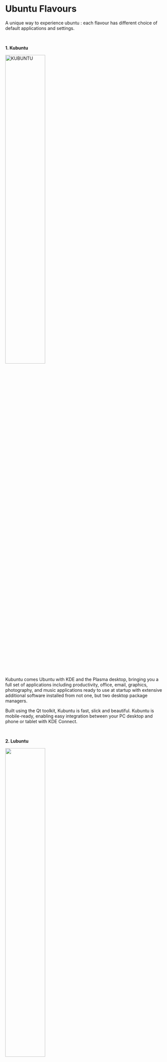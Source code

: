 <!-- <div align="center"> -->
  
# Ubuntu Flavours

A unique way to experience ubuntu : each flavour has different choice of default applications and settings.
 
<br/>

**1. Kubuntu** <br/>

<img src="https://upload.wikimedia.org/wikipedia/commons/b/b6/Kubuntu_21.10_Desktop.png" alt="KUBUNTU" width="50%" height="50%">

Kubuntu comes Ubuntu with KDE and the Plasma desktop, bringing you a full set of applications including productivity, 
office, email, graphics, photography, and music applications ready to use at startup with extensive additional software 
installed from not one, but two desktop package managers.

Built using the Qt toolkit, Kubuntu is fast, slick and beautiful. Kubuntu is mobile-ready, enabling easy integration between 
your PC desktop and phone or tablet with KDE Connect.

<br/>

**2. Lubuntu** <br/>

<img  src="https://news-cdn.softpedia.com/images/news2/lubuntu-is-finally-moving-to-lxqt-by-default-with-the-lubuntu-18-10-release-520951-3.jpg" width="50%" height="50%">

Lubuntu is designed to be a simple, easy to use system that is light, fast and modern. Lubuntu provides the LXQt desktop environment 
which is focused on Qt technologies. Lubuntu comes with the essential applications and services needed to browse the Internet, chat, 
play and be productive.

<br/>

**3. Ubuntu MATE** <br/>

<img src="https://ubuntu-mate.org/images/homepage/04_cupertino.png" width="50%" height="50%">

Ubuntu MATE is a stable, easy-to-use operating system with a configurable desktop environment. It is ideal for those who want the most out 
of their computers and prefer a traditional desktop metaphor. With modest hardware requirements it is suitable for modern workstations, 
single board computers and older hardware alike. Ubuntu MATE makes modern computers fast and old computers usable.

<br/>

**4. Ubuntu Budgie** <br/>

<img src="https://ubuntubudgie.org/wp-content/uploads/2020/04/ub_desktop_2004-744x393.jpg" width="50%" height="50%">

Ubuntu Budgie is a proud official Ubuntu flavour. We combine the simplicity and elegance of the Budgie desktop environment with the power 
and familiarity of an Ubuntu based operative system.

The result is a modern and fast desktop distribution with great defaults, yet fully customizable.

<br/>

**5. Ubuntu Kylin** <br/>

<img src="https://149366088.v2.pressablecdn.com/wp-content/uploads/2020/04/ubuntu-kylin-beta-launcher-fullscreen.jpg" width="50%" height="50%">

The Ubuntu Kylin project is tuned to the needs of Chinese users, providing a thoughtful and elegant experience out-of-the-box. 
The lightweight Ubuntu Kylin User Interface (UKUI) is perfect for older machines, and an ideal introduction to Linux for first-time users.

<!-- </div> -->

<hr/>
